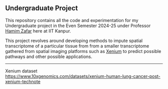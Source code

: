 ## Undergraduate Project

This repository contains all the code and experimentation for my Undergraduate project in the Even Semester 2024-25 under Professor [Hamim Zafar](https://hamimzafar.wixsite.com/home) here at IIT Kanpur.

This project revolves around developing methods to impute spatial transcriptome of a particular tissue from from a smaller transcriptome gathered from spatial imaging platforms such as [Xenium](https://www.10xgenomics.com/platforms/xenium) to predict possible pathways and other possible applications.

---
Xenium dataset\
https://www.10xgenomics.com/datasets/xenium-human-lung-cancer-post-xenium-technote
